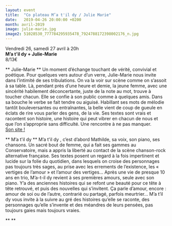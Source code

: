 ```yaml
---
layout: event
title:  "Co plateau M’a t'il dy / Julie Marie"
date:   2019-04-26 20:00:00 +0200
month: avril-2019
image: julie-marie.jpg
image2: 51028530_777784295935478_7924788172398002176_n.jpg
---
```



Vendredi 26, samedi 27 avril à 20h  
**M’a t'il dy + Julie-Marie**  
8/13€


**
Julie-Marie  ** Un moment d’échange touchant de vérité, convivial et poétique. Pour quelques vers autour d’un verre, Julie-Marie nous invite dans l’intimité de ses tribulations. On va la voir sur scène comme on s’assoit à sa table. Là, pendant près d’une heure et demie, la jeune femme, avec une sincérité habilement déconcertante, juste de la note au mot, trouve à toucher chacun. Elle se confie à son public comme à quelques amis. Dans sa bouche le verbe se fait tendre ou aiguisé. Habillant ses mots de mélodie tantôt bouleversantes ou entraînantes, la belle vient de coup de gueule en éclats de rire vous parler des gens, de la vie. Ses textes sont vrais et racontent son histoire, une histoire qui peut vibrer en chacun de nous et que l’on s’approprie sans difficulté. Une rencontre à ne pas manquer.  
[Son site !](https://www.julie-marie.net/)


**
M’a t'il dy  ** M’a t'il dy , c’est d’abord Mathilde, sa voix, son piano, ses chansons. Un sacré bout de femme, qui a fait ses gammes au Conservatoire, mais a appris la liberté au contact de la scène chanson-rock alternative française. Ses textes posent un regard à la fois impertinent et lucide sur la folie du quotidien, dans lesquels on croise des personnages pas toujours très sages, au prise avec les errements de l’existence, les « vertiges de l’amour » et l’amour des vertiges… Après une vie de presque 10 ans en trio, M’a-t-il dy revient à ses premières amours, seule avec son piano. Y’a des anciennes histoires qui se refont une beauté pour ce tête à tête retrouvé, et puis des nouvelles qui s’invitent. Ça parle d’amour, encore : amour de soi ou de l’autre, contrarié ou partagé, parfois meurtrier… M’a t’il dy vous invite à la suivre au gré des histoires qu’elle se raconte, des personnages qu’elle s’invente et des méandres de leurs pensées, pas toujours gaies mais toujours vraies.

** **